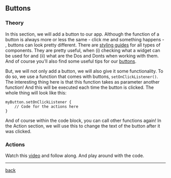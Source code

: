 ## Buttons

### Theory

In this section, we will add a button to our app. Although the function of a button is always more or less the same - click me and something happens - , buttons can look pretty different. There are [styling guides](https://material.io/components?platform=android) for all types of components. They are pretty useful, when (i) checking what a widget can be used for and (ii) what are the Dos and Donts when working with them. And of course you'll also find some useful tips for our [buttons](https://material.io/components/buttons).

But, we will not only add a button, we will also give it some functionality. To do so, we use a function that comes with buttons, `setOnClickListener()`. The interesting thing here is that this function takes as parameter another function! And this will be executed each time the button is clicked. The whole thing will look like this:

    myButton.setOnClickListener {
        // Code for the actions here
    }

And of course within the code block, you can call other functions again! In the Action section, we will use this to change the text of the button after it was clicked.

### Actions

Watch this [video](https://www.youtube.com/watch?v=4j_ynDzKSw4&list=PLuybLXH6lvUE46CbWWTXahSdi7DVlDuso&index=3) and follow along. And play around with the code.

---

[back](../README.md)